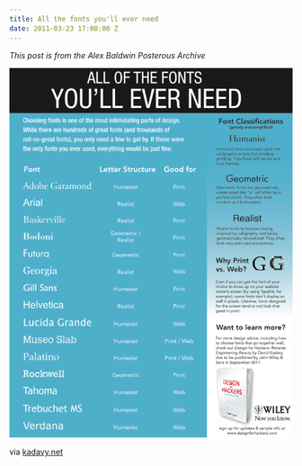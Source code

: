 ```yaml
---
title: All the fonts you'll ever need
date: 2011-03-23 17:08:00 Z
---
```


_This post is from the Alex Baldwin Posterous Archive_

![All the fonts you'll ever need](/images/kadavy-all-the-fonts.png)

via [kadavy.net](https://kadavy.net)
